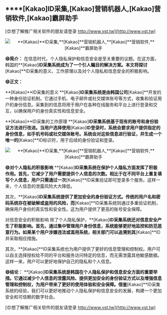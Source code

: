 ## ****[Kakao]**ID采集,**[Kakao]**营销机器人,**[Kakao]**营销软件,**[Kakao]**霸屏助手**

[😍想了解推广相关软件的朋友请登录 http://www.vst.tw](http://www.vst.tw)

 <center><img src="https://vst.tw/MP4/tuiguang/png/7.png" alt="**[Kakao]**ID采集,**[Kakao]**营销机器人,**[Kakao]**营销软件,**[Kakao]**霸屏助手"></center>

**😄简介：**
在信息时代，个人隐私保护和信息安全是至关重要的议题。在这方面，韩国的**[Kakao]**ID采集系统成为了一个引人瞩目的解决方案。本文将探讨**[Kakao]**ID采集的意义、工作原理以及对个人隐私和信息安全的积极影响。

**😄正文：**

**[Kakao]**ID采集的意义
**[Kakao]**ID采集系统是由韩国公司**[Kakao]**开发的一种身份验证机制。它通过手机、电子邮件或社交媒体账号等方式，收集和验证用户的身份信息。采集到的信息将用于用户在各种在线服务和平台上进行登录和交互，以确保用户的身份真实性和信息安全。

**[Kakao]**ID采集的工作原理
**[Kakao]**ID采集系统基于现有的账号和身份验证方法进行改进。当用户选择使用**[Kakao]**ID登录时，系统会要求用户提供指定的身份信息，如手机号码或社交媒体账号。系统会对这些信息进行验证，并生成一个唯一的**[Kakao]**ID标识符，用于后续的身份验证和登录。

 <center><img src="https://vst.tw/MP4/tuiguang/png/3.png" alt="**[Kakao]**ID采集,**[Kakao]**营销机器人,**[Kakao]**营销软件,**[Kakao]**霸屏助手"></center>

**😄对个人隐私的积极影响**
**[Kakao]**ID采集系统在保护个人隐私方面发挥了积极作用。首先，它减少了用户需要提供个人信息的次数。相比于在不同平台上重复填写个人信息，用户只需通过一次**[Kakao]**ID采集验证即可登录多个服务。这样一来，个人信息的泄露风险大大降低。

其次，**[Kakao]**ID采集系统提供了更加安全的身份验证方式。传统的用户名和密码系统存在被破解或盗用的风险，而**[Kakao]**ID采集系统则通过多重验证机制，确保用户身份的真实性和安全性。这为用户提供了更高的账号安全保障。

对信息安全的积极影响 除了个人隐私保护，**[Kakao]**ID采集系统还对信息安全产生了积极影响。首先，通过集中管理用户身份信息，系统能够更好地监控和防范恶意行为。如果某个用户涉嫌违法或滥用系统，相关部门可以追溯到其**[Kakao]**ID并采取相应措施。

其次，**[Kakao]**ID采集系统也为用户提供了更好的信息管理和控制权。用户可以自主选择授权给不同的平台和服务访问特定的信息，而无需泄露其他敏感数据。这样一来，用户可以更好地保护自己的隐私和个人信息。

**😄结论：**
**[Kakao]**ID采集系统是韩国在个人隐私保护和信息安全方面的重要举措。它通过减少个人信息的泄露风险、提供更加安全的身份验证方式以及增强信息管理和控制权，为用户带来了更好的使用体验和安全保障。借鉴**[Kakao]**ID采集系统的经验，我们可以更好地推动个人隐私保护和信息安全的发展，构建一个更加安全和可信赖的数字社会。

[😍想了解推广相关软件的朋友请登录 http://www.vst.tw](http://www.vst.tw)



